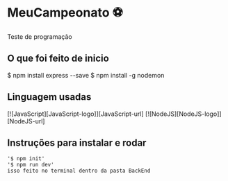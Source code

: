 # MeuCampeonato ⚽
Teste de programação 

## O que foi feito de inicio 
$ npm install express --save
$ npm install -g nodemon
 

## Linguagem usadas

[![JavaScript][JavaScript-logo]][JavaScript-url]
[![NodeJS][NodeJS-logo]][NodeJS-url]


## Instruções para instalar e rodar

    '$ npm init'
    '$ npm run dev'
    isso feito no terminal dentro da pasta BackEnd
